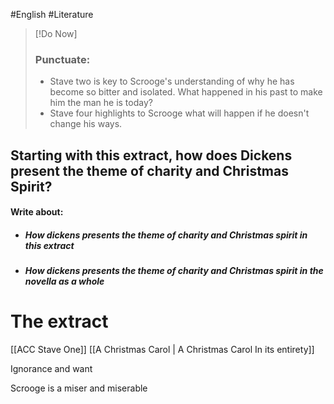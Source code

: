 #English #Literature 

>[!Do Now]
>
> ### Punctuate:
>- Stave two is key to Scrooge's understanding of why he has become so bitter and isolated. What happened in his past to make him the man he is today?
>- Stave four highlights to Scrooge what will happen if he doesn't change his ways.

## Starting with this extract, how does Dickens present the theme of charity and Christmas Spirit?

#### Write about:
- ##### How dickens presents the theme of charity and Christmas spirit in this extract
- ##### How dickens presents the theme of charity and Christmas spirit in the novella as a whole

# The extract

[[ACC Stave One]]
[[A Christmas Carol | A Christmas Carol In its entirety]]

Ignorance and want

Scrooge is a miser and miserable

